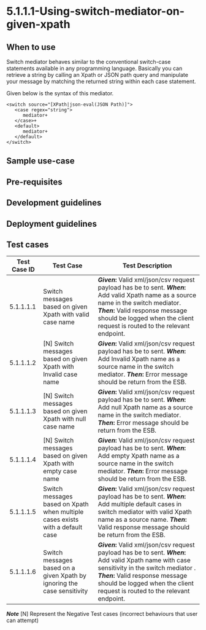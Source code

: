 # 5.1.1.1-Using-switch-mediator-on-given-xpath

## When to use

Switch mediator behaves similar to the conventional switch-case statements available in any programming language.
Basically you can retrieve a string by calling an Xpath or JSON path query and manipulate your message by matching
the returned string within each case statement.

Given below is the syntax of this mediator.

```
<switch source="[XPath|json-eval(JSON Path)]">
   <case regex="string">
      mediator+
   </case>+
   <default>
      mediator+
   </default>
</switch>

```

## Sample use-case


## Pre-requisites


## Development guidelines


## Deployment guidelines


## Test cases

| Test Case ID  |                        Test Case	               |                                Test Description                |
| ------------- | ------------------------------------------------ | ---------------------------------------------------------------|
| 5.1.1.1.1     | Switch messages based on given Xpath with valid case name   | **_Given_:** Valid xml/json/csv request payload has be to sent. **_When_:** Add valid Xpath name as a source name in the switch mediator. **_Then_:** Valid response message should be logged when the client request is routed to the relevant endpoint. |
| 5.1.1.1.2     | [N] Switch messages based on given Xpath with Invalid case name | **_Given_:** Valid xml/json/csv request payload has be to sent. **_When_:** Add Invalid Xpath name as a source name in the switch mediator. **_Then_:** Error message should be return from the ESB.|
| 5.1.1.1.3     | [N] Switch messages based on given Xpath with null case name    | **_Given_:** Valid xml/json/csv request payload has be to sent. **_When_:** Add null Xpath name as a source name in the switch mediator. **_Then_:** Error message should be return from the ESB.|
| 5.1.1.1.4     | [N] Switch messages based on given Xpath with empty case name   | **_Given_:** Valid xml/json/csv request payload has be to sent. **_When_:** Add empty Xpath name as a source name in the switch mediator. **_Then_:** Error message should be return from the ESB.|
| 5.1.1.1.5     | Switch messages based on Xpath when multiple cases exists with a default case  | **_Given_:** Valid xml/json/csv request payload has be to sent. **_When_:** Add multiple default cases in switch mediator with valid Xpath name as a source name. **_Then_:** Valid response message should be return from the ESB.|
| 5.1.1.1.6     | Switch messages based on a given Xpath by ignoring the case sensitivity  | **_Given_:** Valid xml/json/csv request payload has be to sent. **_When_:** Add valid Xpath name with case sensitivity in the switch mediator . **_Then_:** Valid response message should be logged when the client request is routed to the relevant endpoint. |

**_Note_**
[N] Represent the Negative Test cases (incorrect behaviours that user can attempt)













